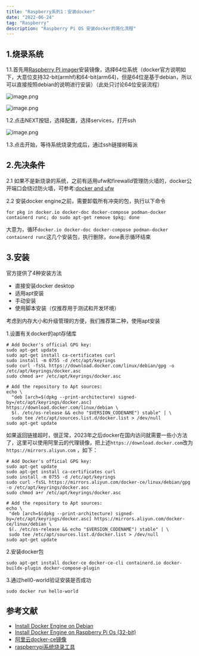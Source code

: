 ```yaml
---
title: "Raspberry系列1：安装docker"
date: "2022-06-24"
tag: "Raspberry"
description: "Raspberry Pi OS 安装docker的简化流程"
---
```


## 1.烧录系统

1.1.首先用[Raspberry PI imager](https://www.raspberrypi.com/software/)安装镜像，选择64位系统（docker官方说明如下，大意位支持32-bit(armhf)和64-bit(arm64)，但是64位是基于debian，所以可以直接按照debian的说明进行安装）（此处只讨论64位安装流程）

![image.png](https://p1-juejin.byteimg.com/tos-cn-i-k3u1fbpfcp/69916ecf2dcb42d2b3aec6056f888d1b~tplv-k3u1fbpfcp-jj-mark:0:0:0:0:q75.image#?w=1474&h=669&s=216609&e=png&b=f4f5f9)

![image.png](https://p9-juejin.byteimg.com/tos-cn-i-k3u1fbpfcp/92305f0ad8e14d94a7fc40f09fff15f8~tplv-k3u1fbpfcp-jj-mark:0:0:0:0:q75.image#?w=678&h=477&s=105288&e=png&b=f9f7f7)

1.2.点击NEXT按钮，选择配置，选择services，打开ssh

![image.png](https://p6-juejin.byteimg.com/tos-cn-i-k3u1fbpfcp/a313044d2f974153860709b6d289bae7~tplv-k3u1fbpfcp-jj-mark:0:0:0:0:q75.image#?w=540&h=135&s=11750&e=png&b=fdfdfd)

1.3.点击开始，等待系统烧录完成后，通过ssh链接树莓派

## 2.先决条件

2.1
如果不是新烧录的系统，之前有适用ufw和firewalld管理防火墙的，docker公开端口会绕过防火墙，可参考:[docker and ufw](https://docs.docker.com/network/packet-filtering-firewalls/#docker-and-ufw)

2.2 安装docker engine之前，需要卸载所有冲突的包，执行以下命令

```
for pkg in docker.io docker-doc docker-compose podman-docker containerd runc; do sudo apt-get remove $pkg; done
```

大意为，循环`docker.io docker-doc docker-compose podman-docker containerd runc`这几个安装包，执行删除，`done`表示循环结束

## 3.安装

官方提供了4种安装方法

- 直接安装docker desktop
- 适用apt安装
- 手动安装
- 使用脚本安装（仅推荐用于测试和开发环境）

考虑到内存大小和升级管理的方便，我们推荐第二种，使用apt安装

1.设置有关docker的apt存储库

```
# Add Docker's official GPG key:
sudo apt-get update
sudo apt-get install ca-certificates curl
sudo install -m 0755 -d /etc/apt/keyrings
sudo curl -fsSL https://download.docker.com/linux/debian/gpg -o /etc/apt/keyrings/docker.asc
sudo chmod a+r /etc/apt/keyrings/docker.asc

# Add the repository to Apt sources:
echo \
  "deb [arch=$(dpkg --print-architecture) signed-by=/etc/apt/keyrings/docker.asc] https://download.docker.com/linux/debian \
  $(. /etc/os-release && echo "$VERSION_CODENAME") stable" | \
  sudo tee /etc/apt/sources.list.d/docker.list > /dev/null
sudo apt-get update
```

如果返回链接超时，很正常，2023年之后docker在国内访问就需要一些小方法了，这里可以使用阿里云的代理镜像，把上述`https://download.docker.com`改为`https://mirrors.aliyun.com`
，如下：

```
# Add Docker's official GPG key:
sudo apt-get update
sudo apt-get install ca-certificates curl
sudo install -m 0755 -d /etc/apt/keyrings
sudo curl -fsSL https://mirrors.aliyun.com/docker-ce/linux/debian/gpg -o /etc/apt/keyrings/docker.asc
sudo chmod a+r /etc/apt/keyrings/docker.asc

# Add the repository to Apt sources:
echo \
 "deb [arch=$(dpkg --print-architecture) signed-by=/etc/apt/keyrings/docker.asc] https://mirrors.aliyun.com/docker-ce/linux/debian \
 $(. /etc/os-release && echo "$VERSION_CODENAME") stable" | \
 sudo tee /etc/apt/sources.list.d/docker.list > /dev/null
sudo apt-get update
```

2.安装docker包

```
sudo apt-get install docker-ce docker-ce-cli containerd.io docker-buildx-plugin docker-compose-plugin
```

3.通过hell0-world验证安装是否成功

```
sudo docker run hello-world
```

## 参考文献

- [Install Docker Engine on Debian](https://docs.docker.com/engine/install/debian/)
- [Install Docker Engine on Raspberry Pi Os (32-bit)](https://docs.docker.com/engine/install/raspberry-pi-os/)
- [阿里云docker-ce镜像](https://mirrors.aliyun.com/docker-ce/linux/debian/)
- [raspberrypi系统烧录工具](https://www.raspberrypi.com/software/)
